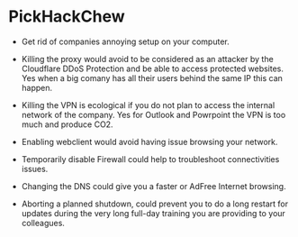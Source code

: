# PickHackChew

- Get rid of companies annoying setup on your computer.

- Killing the proxy would avoid to be considered as an attacker by the Cloudflare DDoS Protection and be able to access protected websites.
Yes when a big comany has all their users behind the same IP this can happen.

 - Killing the VPN is ecological if you do not plan to access the internal network of the company.
Yes for Outlook and Powrpoint the VPN is too much and produce CO2.

- Enabling webclient would avoid having issue browsing your network.

- Temporarily disable Firewall could help to troubleshoot connectivities issues.

- Changing the DNS could give you a faster or AdFree Internet browsing.

- Aborting a planned shutdown, could prevent you to do a long restart for updates during the very long full-day training you are providing to your colleagues.

